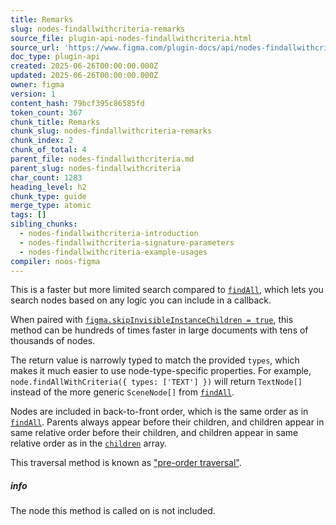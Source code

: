 ```yaml
---
title: Remarks
slug: nodes-findallwithcriteria-remarks
source_file: plugin-api-nodes-findallwithcriteria.html
source_url: 'https://www.figma.com/plugin-docs/api/nodes-findallwithcriteria/'
doc_type: plugin-api
created: 2025-06-26T00:00:00.000Z
updated: 2025-06-26T00:00:00.000Z
owner: figma
version: 1
content_hash: 79bcf395c86585fd
token_count: 367
chunk_title: Remarks
chunk_slug: nodes-findallwithcriteria-remarks
chunk_index: 2
chunk_of_total: 4
parent_file: nodes-findallwithcriteria.md
parent_slug: nodes-findallwithcriteria
char_count: 1283
heading_level: h2
chunk_type: guide
merge_type: atomic
tags: []
sibling_chunks:
  - nodes-findallwithcriteria-introduction
  - nodes-findallwithcriteria-signature-parameters
  - nodes-findallwithcriteria-example-usages
compiler: noos-figma
---
```


This is a faster but more limited search compared to [`findAll`](/plugin-docs/api/properties/nodes-findall/), which lets you search nodes based on any logic you can include in a callback.

When paired with [`figma.skipInvisibleInstanceChildren = true`](/plugin-docs/api/properties/figma-skipinvisibleinstancechildren/), this method can be hundreds of times faster in large documents with tens of thousands of nodes.

The return value is narrowly typed to match the provided `types`, which makes it much easier to use node-type-specific properties. For example, `node.findAllWithCriteria({ types: ['TEXT'] })` will return `TextNode[]` instead of the more generic `SceneNode[]` from [`findAll`](/plugin-docs/api/properties/nodes-findall/).

Nodes are included in back-to-front order, which is the same order as in [`findAll`](/plugin-docs/api/properties/nodes-findall/). Parents always appear before their children, and children appear in same relative order before their children, and children appear in same relative order as in the [`children`](/plugin-docs/api/properties/nodes-children/) array.

This traversal method is known as ["pre-order traversal"](https://en.wikipedia.org/wiki/Tree_traversal#Pre-order_(NLR)).

##### info

The node this method is called on is not included.
